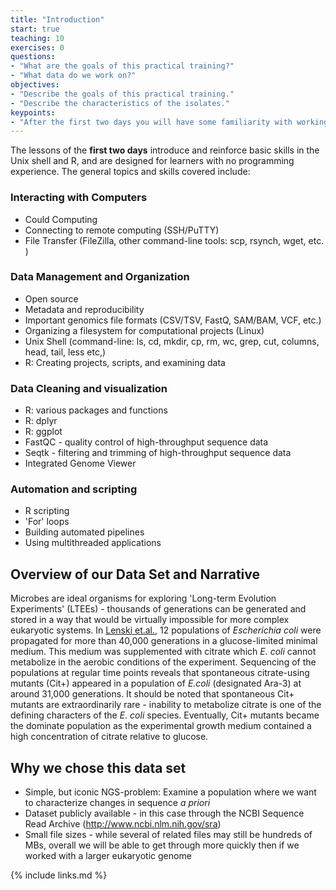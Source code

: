 ```yaml
---
title: "Introduction"
start: true
teaching: 10
exercises: 0
questions:
- "What are the goals of this practical training?"
- "What data do we work on?"
objectives:
- "Describe the goals of this practical training."
- "Describe the characteristics of the isolates."
keypoints:
- "After the first two days you will have some familiarity with working on the command line, data management, cleaning and visualization, automation and scripting"
---
```


The lessons of the **first two days** introduce and reinforce basic skills in the Unix shell and R, and are designed for learners with no programming experience. The general topics and skills covered include:

### Interacting with Computers
- Could Computing
- Connecting to remote computing (SSH/PuTTY)
- File Transfer (FileZilla, other command-line tools: scp, rsynch, wget, etc. )

### Data Management and Organization
- Open source
- Metadata and reproducibility
- Important genomics file formats (CSV/TSV, FastQ, SAM/BAM, VCF, etc.)
- Organizing a filesystem for computational projects (Linux)
- Unix Shell (command-line: ls, cd, mkdir, cp, rm, wc, grep, cut, columns, head, tail, less etc,)
- R: Creating projects, scripts, and examining data

### Data Cleaning and visualization
- R: various packages and functions
- R: dplyr 
- R: ggplot
- FastQC - quality control of high-throughput sequence data
- Seqtk - filtering and trimming of high-throughput sequence data
- Integrated Genome Viewer

### Automation and scripting
- R scripting
- 'For' loops
- Building automated pipelines
- Using multithreaded applications

## Overview of our Data Set and Narrative

Microbes are ideal organisms for exploring 'Long-term Evolution Experiments' (LTEEs) - thousands of generations can be generated and stored in a way that would be virtually impossible for more complex eukaryotic systems. In [Lenski et.al.](http://www.nature.com/nature/journal/v489/n7417/full/nature11514.html), 12 populations of *Escherichia coli* were propagated for more than 40,000 generations in a glucose-limited minimal medium. This medium was supplemented with citrate which *E. coli* cannot metabolize in the aerobic conditions of the experiment. Sequencing of the populations at regular time points reveals that spontaneous citrate-using mutants (Cit+) appeared in a population of *E.coli* (designated Ara-3) at around 31,000 generations. It should be noted that spontaneous Cit+ mutants are extraordinarily rare - inability to metabolize citrate is one of the defining characters of the *E. coli* species. Eventually, Cit+ mutants became the dominate population as the experimental growth medium contained a high concentration of citrate relative to glucose. 

## Why we chose this data set

* Simple, but iconic NGS-problem: Examine a population where we want to characterize changes in sequence *a priori* 
* Dataset publicly available - in this case through the NCBI Sequence Read Archive (http://www.ncbi.nlm.nih.gov/sra)
* Small file sizes - while several of related files may still be hundreds of MBs, overall we will be able to get through more quickly then if we worked with a larger eukaryotic genome


{% include links.md %}
